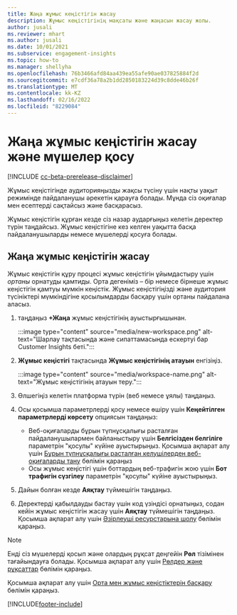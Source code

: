 ```yaml
---
title: Жаңа жұмыс кеңістігін жасау
description: Жұмыс кеңістігінің мақсаты және жаңасын жасау жолы.
author: jusali
ms.reviewer: mhart
ms.author: jusali
ms.date: 10/01/2021
ms.subservice: engagement-insights
ms.topic: how-to
ms.manager: shellyha
ms.openlocfilehash: 76b3466afd84aa439ea55afe90ae037825884f2d
ms.sourcegitcommit: e7cdf36a78a2b1dd2850183224d39c8dde46b26f
ms.translationtype: MT
ms.contentlocale: kk-KZ
ms.lasthandoff: 02/16/2022
ms.locfileid: "8229084"
---
```

# <a name="create-a-new-workspace-and-add-members"></a>Жаңа жұмыс кеңістігін жасау және мүшелер қосу

[!INCLUDE [cc-beta-prerelease-disclaimer](includes/cc-beta-prerelease-disclaimer.md)]

Жұмыс кеңістігінде аудиторияңызды жақсы түсіну үшін нақты уақыт режимінде пайдаланушы әрекетін қарауға болады. Мұнда сіз оқиғалар мен есептерді сақтайсыз және басқарасыз.

Жұмыс кеңістігін құрған кезде сіз назар аударғыңыз келетін деректер түрін таңдайсыз. Жұмыс кеңістігіне кез келген уақытта басқа пайдаланушыларды немесе мүшелерді қосуға болады. 

## <a name="create-a-new-workspace"></a>Жаңа жұмыс кеңістігін жасау

Жұмыс кеңістігін құру процесі жұмыс кеңістігін ұйымдастыру үшін *ортаны* орнатуды қамтиды. Орта дегеніміз – бір немесе бірнеше жұмыс кеңістігін қамтуы мүмкін кеңістік. Жұмыс кеңістігіңізді және аудитория түсініктері мүмкіндігіне қосылымдарды басқару үшін ортаны пайдалана аласыз.

1. таңдаңыз **+Жаңа** жұмыс кеңістігінің ауыстырғышынан.

   :::image type="content" source="media/new-workspace.png" alt-text="Шарлау тақтасында және сипаттамасында ескертуі бар Customer Insights беті.":::

1. **Жұмыс кеңістігі** тақтасында **Жұмыс кеңістігінің атауын** енгізіңіз.

   :::image type="content" source="media/workspace-name.png" alt-text="Жұмыс кеңістігінің атауын теру.":::

1. Өлшегіңіз келетін платформа түрін (веб немесе ұялы) таңдаңыз.

1. Осы қосымша параметрлерді қосу немесе өшіру үшін **Кеңейтілген параметрлерді көрсету** опциясын таңдаңыз:

   - Веб-оқиғаларды бұрын түпнұсқалығы расталған пайдаланушылармен байланыстыру үшін **Белгісізден белгіліге** параметрін "қосулы" күйіне ауыстырыңыз. Қосымша ақпарат алу үшін [Бұрын түпнұсқалығы расталған келушілерден веб-оқиғаларды тану](unknown-to-known.md) бөлімін қараңыз
   - Осы жұмыс кеңістігі үшін боттардың веб-трафигін жою үшін **Бот трафигін сүзгілеу** параметрін "қосулы" күйіне ауыстырыңыз. 

1. Дайын болған кезде **Аяқтау** түймешігін таңдаңыз. 

1. Деректерді қабылдауды бастау үшін код үзіндісі орнатыңыз, содан кейін жұмыс кеңістігін жасау үшін **Аяқтау** түймешігін таңдаңыз. Қосымша ақпарат алу үшін [Әзірлеуші ресурстарына шолу](developer-resources.md) бөлімін қараңыз.

> [!NOTE]
> Енді сіз мүшелерді қосып және олардың рұқсат деңгейін **Рөл** тізімінен тағайындауға болады. Қосымша ақпарат алу үшін [Рөлдер және рұқсаттар](user-roles.md) бөлімін қараңыз. 

Қосымша ақпарат алу үшін [Орта мен жұмыс кеңістіктерін басқару](manage-environments-workspaces.md) бөлімін қараңыз.


[!INCLUDE[footer-include](../includes/footer-banner.md)]

